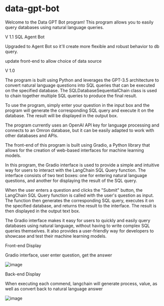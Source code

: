 # data-gpt-bot
Welcome to the Data GPT Bot program! This program allows you to easily query databases using natural language queries.



V 1.1
SQL Agent Bot

Upgraded to Agent Bot so it'll create more flexible and robust behavior to db query.

update front-end to allow choice of data source

V 1.0

The program is built using Python and leverages the GPT-3.5 architecture to convert natural language questions into SQL queries that can be executed on the specified database. The SQLDatabaseSequentialChain class is used to chain together multiple SQL queries to produce the final result.

To use the program, simply enter your question in the input box and the program will generate the corresponding SQL query and execute it on the database. The result will be displayed in the output box.

The program currently uses an OpenAI API key for language processing and connects to an Omron database, but it can be easily adapted to work with other databases and APIs.

The front-end of this program is built using Gradio, a Python library that allows for the creation of web-based interfaces for machine learning models.

In this program, the Gradio interface is used to provide a simple and intuitive way for users to interact with the LangChain SQL Query function. The interface consists of two text boxes: one for entering natural language questions, and another for displaying the result of the SQL query.

When the user enters a question and clicks the "Submit" button, the LangChain SQL Query function is called with the user's question as input. The function then generates the corresponding SQL query, executes it on the specified database, and returns the result to the interface. The result is then displayed in the output text box.

The Gradio interface makes it easy for users to quickly and easily query databases using natural language, without having to write complex SQL queries themselves. It also provides a user-friendly way for developers to showcase and test their machine learning models.

Front-end Display

Gradio interface, user enter question, get the answer

![image](https://user-images.githubusercontent.com/65903200/236637785-a254f08d-c776-461b-8372-abab6f1a35f9.png)


Back-end Display

When executing each commend, langchain will generate process, value, as well as convert back to natural language answer

![image](https://user-images.githubusercontent.com/65903200/236637824-aea96ae4-964e-4547-a829-584cd5bf77dc.png)
